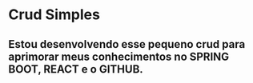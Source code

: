 # Crud Simples
## Estou desenvolvendo esse pequeno crud para aprimorar meus conhecimentos no SPRING BOOT, REACT e o GITHUB.
